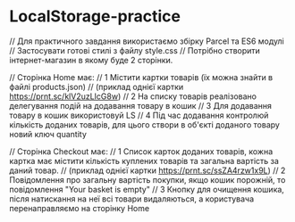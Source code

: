 # LocalStorage-practice

<!-- // *************Практика************* -->
// Для практичного завдання використаємо збірку Parcel та ES6 модулі
// Застосувати готові стилі з файлу style.css
// Потрібно створити інтернет-магазин в якому буде 2 сторінки.

// Сторінка Home має:
// 1 Містити картки товарів (їх можна знайти в файлі products.json)
// (приклад однієї картки https://prnt.sc/klV2uzLIcG8w)
// 2 На списку товарів реалізовано делегування подій на додавання товару в кошик
// 3 Для додавання товару в кошик використовуй LS
// 4 Під час додавання контролюй кількість доданих товарів, для цього створи в об'єкті доданого товару новий ключ quantity

// Сторінка Checkout має:
// 1 Список карток доданих товарів, кожна картка має містити кількість куплених товарів та загальна вартість за даний товар.
// (приклад однієї картки https://prnt.sc/ssZA4rzw1x9L)
// 2 Повідомлення про загальну вартість покупки, якщо кошик порожній, то повідомлення "Your basket is empty"
// 3 Кнопку для очищення кошика, після натискання на неї всі товари видаляються, а користувача перенаправляємо на сторінку Home
